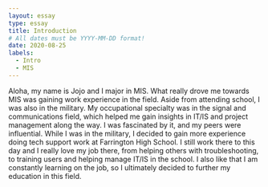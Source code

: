 ```yaml
---
layout: essay
type: essay
title: Introduction
# All dates must be YYYY-MM-DD format!
date: 2020-08-25
labels:
  - Intro
  - MIS
---
```


Aloha, my name is Jojo and I major in MIS. What really drove me towards MIS was gaining work experience in the field. Aside from attending school, I was also in the military. My occupational specialty was in the signal and communications field, which helped me gain insights in IT/IS and project management along the way. I was fascinated by it, and my peers were influential. While I was in the military, I decided to gain more experience doing tech support work at Farrington High School. I still work there to this day and I really love my job there, from helping others with troubleshooting, to training users and helping manage IT/IS in the school. I also like that I am constantly learning on the job, so I ultimately decided to further my education in this field.
